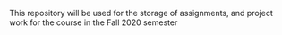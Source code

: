 This repository will be used for the storage of assignments, and project work for the course in the Fall 2020 semester
